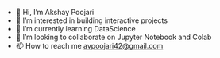 - 👋 Hi, I’m Akshay Poojari
- 👀 I’m interested in building interactive projects
- 🌱 I’m currently learning DataScience
- 💞️ I’m looking to collaborate on Jupyter Notebook and Colab
- 📫 How to reach me avpoojari42@gmail.com

<!---

--->
